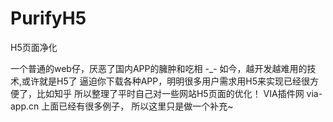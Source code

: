 # PurifyH5
H5页面净化

一个普通的web仔，厌恶了国内APP的臃肿和吃相 -_-
如今，越开发越难用的技术,或许就是H5了
逼迫你下载各种APP，明明很多用户需求用H5来实现已经很方便了，比如知乎
所以整理了平时自己对一些网站H5页面的优化！
VIA插件网 via-app.cn 上面已经有很多例子，
所以这里只是做一个补充~
